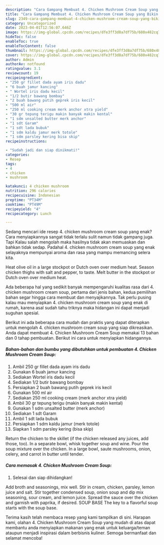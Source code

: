 ```yaml
---
description: "Cara Gampang Membuat 4. Chicken Mushroom Cream Soup yang Bikin Ngiler, Buat Buka Puasa Menggugah Selera"
title: "Cara Gampang Membuat 4. Chicken Mushroom Cream Soup yang Bikin Ngiler, Buat Buka Puasa Menggugah Selera"
slug: 2349-cara-gampang-membuat-4-chicken-mushroom-cream-soup-yang-bikin-ngiler-buat-buka-puasa-menggugah-selera
category: Uncategorized
date: 2023-04-01T12:56:07.646Z
image: https://img-global.cpcdn.com/recipes/dfe3ff3d8a7df75b/680x482cq70/4-chicken-mushroom-cream-soup-foto-resep-utama.jpg
hideToc: false
enableToc: true
enableTocContent: false
thumbnail: https://img-global.cpcdn.com/recipes/dfe3ff3d8a7df75b/680x482cq70/4-chicken-mushroom-cream-soup-foto-resep-utama.jpg
cover: https://img-global.cpcdn.com/recipes/dfe3ff3d8a7df75b/680x482cq70/4-chicken-mushroom-cream-soup-foto-resep-utama.jpg
author: Admin
authorAv: notfound
ratingvalue: 3.1
reviewcount: 19
recipeingredient:
- "250 gr fillet dada ayam iris dadu"
- "6 buah jamur kancing"
- " Wortel iris dadu kecil"
- "1/2 butir bawang bombay"
- "2 buah bawang putih geprek iris kecil"
- "500 ml air"
- "250 ml cooking cream merk anchor xtra yield"
- "30 gr tepung terigu makin banyak makin kental"
- "1 sdm unsalted butter merk anchor"
- "1 sdt Garam"
- "1 sdt lada bubuk"
- "1 sdm kaldu jamur merk totole"
- "1 sdm parsley kering bisa skip"
recipeinstructions:

- "Sudah jadi dan siap dinikmati!"
categories:
- Resep
tags:
- 4
- chicken
- mushroom

katakunci: 4 chicken mushroom 
nutrition: 296 calories
recipecuisine: Indonesian
preptime: "PT34M"
cooktime: "PT49M"
recipeyield: "4"
recipecategory: Lunch

---
```



Sedang mencari ide resep 4. chicken mushroom cream soup yang enak? Cara menyiapkannya sangat tidak terlalu sulit namun tidak gampang juga. Tapi Kalau salah mengolah maka hasilnya tidak akan memuaskan dan bahkan tidak sedap. Padahal 4. chicken mushroom cream soup yang enak selayaknya mempunyai aroma dan rasa yang mampu memancing selera kita.


Heat olive oil in a large stockpot or Dutch oven over medium heat. Season chicken thighs with salt and pepper, to taste. Melt butter in the stockpot or Dutch oven over medium heat.

Ada beberapa hal yang sedikit banyak mempengaruhi kualitas rasa dari 4. chicken mushroom cream soup, pertama dari jenis bahan, kedua pemilihan bahan segar hingga cara membuat dan menyajikannya. Tak perlu pusing kalau mau menyiapkan 4. chicken mushroom cream soup yang enak di rumah, karena asal sudah tahu triknya maka hidangan ini dapat menjadi suguhan spesial.


Berikut ini ada beberapa cara mudah dan praktis yang dapat diterapkan untuk mengolah 4. chicken mushroom cream soup yang siap dikreasikan. Anda dapat membuat 4. Chicken Mushroom Cream Soup memakai 13 bahan dan 0 tahap pembuatan. Berikut ini cara untuk menyiapkan hidangannya.

<!--inarticleads1-->

##### Bahan-bahan dan bumbu yang dibutuhkan untuk pembuatan 4. Chicken Mushroom Cream Soup:

1. Ambil 250 gr fillet dada ayam iris dadu
1. Gunakan 6 buah jamur kancing
1. Sediakan  Wortel iris dadu kecil
1. Sediakan 1/2 butir bawang bombay
1. Persiapkan 2 buah bawang putih geprek iris kecil
1. Gunakan 500 ml air
1. Sediakan 250 ml cooking cream (merk anchor xtra yield)
1. Ambil 30 gr tepung terigu (makin banyak makin kental)
1. Gunakan 1 sdm unsalted butter (merk anchor)
1. Sediakan 1 sdt Garam
1. Ambil 1 sdt lada bubuk
1. Persiapkan 1 sdm kaldu jamur (merk totole)
1. Siapkan 1 sdm parsley kering (bisa skip)


Return the chicken to the skillet (if the chicken released any juices, add those, too). In a separate bowl, whisk together soup and wine. Pour the soup mixture over the chicken. In a large bowl, saute mushrooms, onion, celery, and carrot in butter until tender. 

<!--inarticleads2-->

##### Cara memasak 4. Chicken Mushroom Cream Soup:


1. Selesai dan siap dihidangkan!

Add broth and seasonings, mix well. Stir in cream, chicken, parsley, lemon juice and salt. Stir together condensed soup, onion soup and dip mix seasoning, sour cream, and lemon juice. Spread the sauce over the chicken and garnish with paprika, if desired. SOUP BASE The key to a flavorful soup starts with the soup base. 

Terima kasih telah membaca resep yang kami tampilkan di sini. Harapan kami, olahan 4. Chicken Mushroom Cream Soup yang mudah di atas dapat membantu anda menyiapkan makanan yang enak untuk keluarga/teman ataupun menjadi inspirasi dalam berbisnis kuliner. Semoga bermanfaat dan selamat mencoba!
